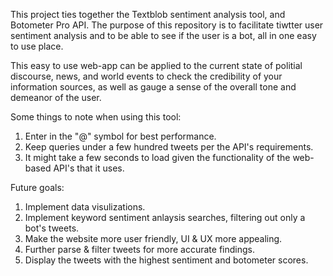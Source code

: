 This project ties together the Textblob sentiment analysis tool, and Botometer Pro API. The purpose of this repository is to
facilitate tiwtter user sentiment analysis and to be able to see if the user is a bot, all in one easy to use place. 

This easy to use web-app can be applied to the current state of politial discourse, news, and world events to check the credibility of your 
information sources, as well as gauge a sense of the overall tone and demeanor of the user. 

Some things to note when using this tool:

1. Enter in the "@" symbol for best performance.
2. Keep queries under a few hundred tweets per the API's requirements. 
3. It might take a few seconds to load given the functionality of the web-based API's that it uses. 

Future goals:

1. Implement data visulizations. 
2. Implement keyword sentiment anlaysis searches, filtering out only a bot's tweets. 
3. Make the website more user friendly, UI & UX more appealing. 
4. Further parse & filter tweets for more accurate findings. 
5. Display the tweets with the highest sentiment and botometer scores. 


